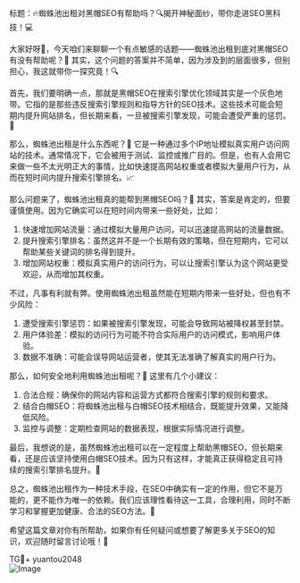 标题：🔥蜘蛛池出租对黑帽SEO有帮助吗？🔍揭开神秘面纱，带你走进SEO黑科技！💻

大家好呀👋，今天咱们来聊聊一个有点敏感的话题——蜘蛛池出租到底对黑帽SEO有没有帮助呢？🌈 其实，这个问题的答案并不简单，因为涉及到的层面很多，但别担心，我这就带你一探究竟！🔍

首先，我们要明确一点，那就是黑帽SEO在搜索引擎优化领域其实是一个灰色地带。它指的是那些违反搜索引擎规则和指导方针的SEO技术。这些技术可能会短期内提升网站排名，但长期来看，一旦被搜索引擎发现，可能会遭受严重的惩罚。🚫

那么，蜘蛛池出租是什么东西呢？🤔 它是一种通过多个IP地址模拟真实用户访问网站的技术。通常情况下，它会被用于测试、监控或推广目的。但是，也有人会用它来做一些不太光明正大的事情，比如快速提高网站权重或者模拟大量用户行为，从而在短时间内提升搜索引擎排名。📈

那么问题来了，蜘蛛池出租真的能帮到黑帽SEO吗？🤔 其实，答案是肯定的，但要谨慎使用。因为它确实可以在短时间内带来一些好处，比如：
1. 快速增加网站流量：通过模拟大量用户访问，可以迅速提高网站的流量数据。
2. 提升搜索引擎排名：虽然这并不是一个长期有效的策略，但在短期内，它可以帮助某些关键词的排名得到提升。
3. 增加网站权重：模拟真实用户的访问行为，可以让搜索引擎认为这个网站更受欢迎，从而增加其权重。

不过，凡事有利就有弊。使用蜘蛛池出租虽然能在短期内带来一些好处，但也有不少风险：
1. 遭受搜索引擎惩罚：如果被搜索引擎发现，可能会导致网站被降权甚至封禁。
2. 用户体验差：模拟的访问行为可能不符合实际用户的访问模式，影响用户体验。
3. 数据不准确：可能会误导网站运营者，使其无法准确了解真实的用户行为。

那么，如何安全地利用蜘蛛池出租呢？🤔 这里有几个小建议：
1. 合法合规：确保你的网站内容和运营方式都符合搜索引擎的规则和要求。
2. 结合白帽SEO：将蜘蛛池出租与白帽SEO技术相结合，既能提升效果，又能降低风险。
3. 监控与调整：定期检查网站的数据表现，根据实际情况进行调整。

最后，我想说的是，虽然蜘蛛池出租可以在一定程度上帮助黑帽SEO，但长期来看，还是应该坚持使用白帽SEO技术。因为只有这样，才能真正获得稳定且可持续的搜索引擎排名提升。🚀

总之，蜘蛛池出租作为一种技术手段，在SEO中确实有一定的作用，但它不是万能的，更不能作为唯一的依赖。我们应该理性看待这一工具，合理利用，同时不断学习和掌握更加健康、合法的SEO方法。🌱

希望这篇文章对你有所帮助，如果你有任何疑问或想要了解更多关于SEO的知识，欢迎随时留言讨论哦！💬

TG💪+ yuantou2048  
![Image](https://github.com/user-attachments/assets/42a5a4a5-fea9-4a1d-8aa0-73e57e430cca)